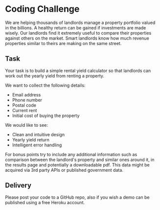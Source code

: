 # Coding Challenge

We are helping thousands of landlords manage a property portfolio valued in the billions. A healthy return can be gained if investments are made wisely. Our landlords find it extremely useful to compare their properties against others on the market. Smart landlords know how much revenue properties similar to theirs are making on the same street.

## Task

Your task is to build a simple rental yield calculator so that landlords can work out the yearly yield from renting a property.

We want to collect the following details: 

* Email address
* Phone number 
* Postal code
* Current rent
* Initial cost of buying the property

We would like to see:

* Clean and intuitive design
* Yearly yield return
* Intelligent error handling

For bonus points try to include any additional information such as comparison between the landlord's property and similar ones around it, in the results page and potentially a downloadable pdf. This data might be acquired via 3rd party APIs or published government data.

## Delivery

Please post your code to a GitHub repo, also if you wish a demo can be published using a free Heroku account. 